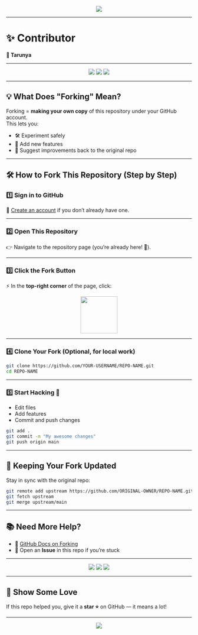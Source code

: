 <!-- Banner -->
<p align="center">
  <img src="https://capsule-render.vercel.app/api?type=waving&color=gradient&height=180&section=header&text=Fork%20This%20Repo!&fontSize=40&fontAlignY=35&animation=fadeIn&fontColor=fff"/>
</p>

---

# ✨ Contributor

**👤 Tarunya**

---

<p align="center">
  <img src="https://img.shields.io/badge/Fork%20Guide-Beginner%20Friendly-brightgreen?style=for-the-badge&logo=github"/>
  <img src="https://img.shields.io/badge/Stars%20Welcome-⭐⭐⭐-yellow?style=for-the-badge"/>
  <img src="https://img.shields.io/badge/PRs-Open%20to%20Contributions-blue?style=for-the-badge"/>
</p>

---

## 💡 What Does "Forking" Mean?

Forking = **making your own copy** of this repository under your GitHub account.  
This lets you:

- 🛠️ Experiment safely
- 🚀 Add new features
- 🔄 Suggest improvements back to the original repo

---

## 🛠️ How to Fork This Repository (Step by Step)

### 1️⃣ Sign in to GitHub

🔑 [Create an account](https://github.com/join) if you don’t already have one.

---

### 2️⃣ Open This Repository

👉 Navigate to the repository page (you’re already here! 🎉).

---

### 3️⃣ Click the **Fork** Button

⚡ In the **top-right corner** of the page, click:

<p align="center">
  <img src="https://encrypted-tbn0.gstatic.com/images?q=tbn:ANd9GcR0wU56iFqITFyooboo2xo6nG0wKVeUZ2N0Ow&s" width="100"/>
</p>

---

### 4️⃣ Clone Your Fork (Optional, for local work)

```bash
git clone https://github.com/YOUR-USERNAME/REPO-NAME.git
cd REPO-NAME
```

---

### 5️⃣ Start Hacking 🎨

- Edit files
- Add features
- Commit and push changes

```bash
git add .
git commit -m "My awesome changes"
git push origin main
```

---

## 🔄 Keeping Your Fork Updated

Stay in sync with the original repo:

```bash
git remote add upstream https://github.com/ORIGINAL-OWNER/REPO-NAME.git
git fetch upstream
git merge upstream/main
```

---

## 📚 Need More Help?

- 📖 [GitHub Docs on Forking](https://docs.github.com/en/get-started/quickstart/fork-a-repo)
- 💬 Open an **Issue** in this repo if you’re stuck

---

<p align="center">
  <img src="https://forthebadge.com/images/badges/made-with-markdown.svg"/>
  <img src="https://forthebadge.com/images/badges/powered-by-coffee.svg"/>
  <img src="https://forthebadge.com/images/badges/built-with-love.svg"/>
</p>

---

## 🌟 Show Some Love

If this repo helped you, give it a **star ⭐** on GitHub — it means a lot!

---

<!-- Footer Banner -->
<p align="center">
  <img src="https://capsule-render.vercel.app/api?type=waving&color=gradient&height=120&section=footer"/>
</p>
